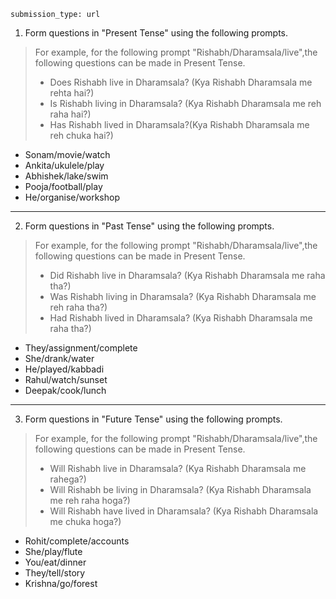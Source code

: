 ```ngMeta
submission_type: url
```

1. Form questions in "Present Tense" using the following prompts.

>For example, for the following prompt "Rishabh/Dharamsala/live",the following questions can be made in Present Tense.
>- Does Rishabh live in Dharamsala? (Kya Rishabh Dharamsala me rehta hai?)
>- Is Rishabh living in Dharamsala? (Kya Rishabh Dharamsala me reh raha hai?)
>- Has Rishabh lived in Dharamsala?(Kya Rishabh Dharamsala me reh chuka hai?)

- Sonam/movie/watch
- Ankita/ukulele/play
- Abhishek/lake/swim
- Pooja/football/play
- He/organise/workshop

---

2. Form questions in "Past Tense" using the following prompts.

>For example, for the following prompt "Rishabh/Dharamsala/live",the following questions can be made in Present Tense.
>- Did Rishabh live in Dharamsala? (Kya Rishabh Dharamsala me raha tha?)
>- Was Rishabh living in Dharamsala? (Kya Rishabh Dharamsala me reh raha tha?)
>- Had Rishabh lived in Dharamsala? (Kya Rishabh Dharamsala me raha tha?)

- They/assignment/complete
- She/drank/water
- He/played/kabbadi
- Rahul/watch/sunset
- Deepak/cook/lunch

---

3. Form questions in "Future Tense" using the following prompts.


>For example, for the following prompt "Rishabh/Dharamsala/live",the following questions can be made in Present Tense.
>- Will Rishabh live in Dharamsala? (Kya Rishabh Dharamsala me rahega?)
>- Will Rishabh be living in Dharamsala? (Kya Rishabh Dharamsala me reh raha hoga?)
>- Will Rishabh have lived in Dharamsala? (Kya Rishabh Dharamsala me chuka hoga?)

- Rohit/complete/accounts
- She/play/flute
- You/eat/dinner
- They/tell/story
- Krishna/go/forest
